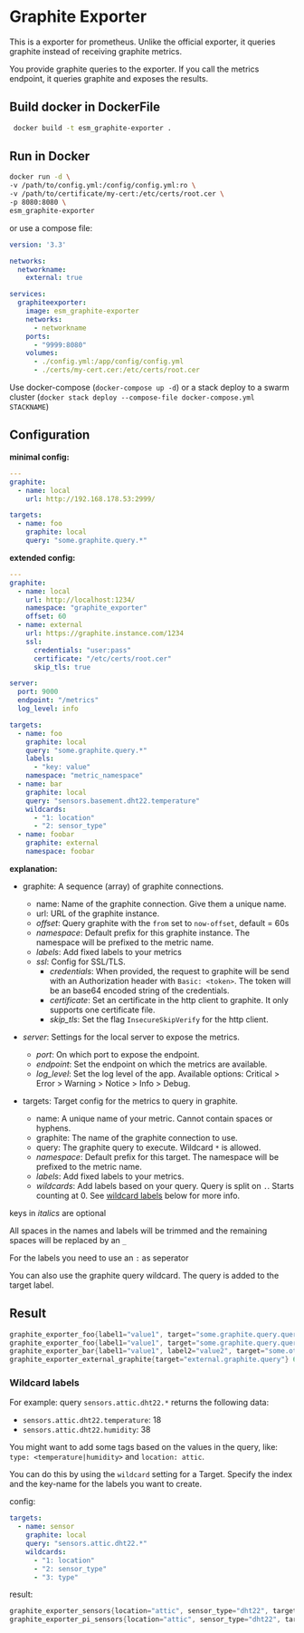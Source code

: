 # Graphite Exporter

This is a exporter for prometheus. Unlike the official exporter, it queries graphite instead of receiving graphite metrics.

You provide graphite queries to the exporter. If you call the metrics endpoint, it queries graphite and exposes the results.

## Build docker in DockerFile

```bash
 docker build -t esm_graphite-exporter .
```

## Run in Docker

```bash
docker run -d \
-v /path/to/config.yml:/config/config.yml:ro \
-v /path/to/certificate/my-cert:/etc/certs/root.cer \
-p 8080:8080 \
esm_graphite-exporter
```

or use a compose file:

```YAML
version: '3.3'

networks:
  networkname:
    external: true

services:
  graphiteexporter:
    image: esm_graphite-exporter
    networks:
      - networkname
    ports:
      - "9999:8080"
    volumes:
      - ./config.yml:/app/config/config.yml
      - ./certs/my-cert.cer:/etc/certs/root.cer
```

Use docker-compose (`docker-compose up -d`) or a stack deploy to a swarm cluster (`docker stack deploy --compose-file docker-compose.yml STACKNAME`)

## Configuration

**minimal config:**

```YAML
---
graphite:
  - name: local
    url: http://192.168.178.53:2999/

targets:
  - name: foo
    graphite: local
    query: "some.graphite.query.*"
```

**extended config:**

```YAML
---
graphite:
  - name: local
    url: http://localhost:1234/
    namespace: "graphite_exporter"
    offset: 60
  - name: external
    url: https://graphite.instance.com/1234
    ssl:
      credentials: "user:pass"
      certificate: "/etc/certs/root.cer"
      skip_tls: true

server:
  port: 9000
  endpoint: "/metrics"
  log_level: info

targets:
  - name: foo
    graphite: local
    query: "some.graphite.query.*"
    labels:
      - "key: value"
    namespace: "metric_namespace"
  - name: bar
    graphite: local
    query: "sensors.basement.dht22.temperature"
    wildcards:
      - "1: location"
      - "2: sensor_type"
  - name: foobar
    graphite: external
    namespace: foobar
```

**explanation:**

- graphite: A sequence (array) of graphite connections.
  - name: Name of the graphite connection. Give them a unique name.
  - url: URL of the graphite instance.
  - *offset*: Query graphite with the `from` set to `now-offset`, default = 60s
  - *namespace*: Default prefix for this graphite instance. The namespace will be prefixed to the metric name.
  - *labels*: Add fixed labels to your metrics
  - *ssl*: Config for SSL/TLS.
    - *credentials*: When provided, the request to graphite will be send with an Authorization header with `Basic: <token>`. The token will be an base64 encoded string of the credentials.
    - *certificate*: Set an certificate in the http client to graphite. It only supports one certificate file.
    - *skip_tls*: Set the flag `InsecureSkipVerify` for the http client.

- *server*: Settings for the local server to expose the metrics.
  - *port*: On which port to expose the endpoint.
  - *endpoint*: Set the endpoint on which the metrics are available.
  - *log_level*: Set the log level of the app. Available options: Critical > Error > Warning > Notice > Info > Debug.

- targets: Target config for the metrics to query in graphite.
  - name: A unique name of your metric. Cannot contain spaces or hyphens.
  - graphite: The name of the graphite connection to use.
  - query: The graphite query to execute. Wildcard `*` is allowed.
  - *namespace*: Default prefix for this target. The namespace will be prefixed to the metric name.
  - *labels*: Add fixed labels to your metrics. 
  - *wildcards*: Add labels based on your query. Query is split on `.`. Starts counting at 0. See [wildcard labels](#wildcard-labels) below for more info.

keys in *italics* are optional

All spaces in the names and labels will be trimmed and the remaining spaces will be replaced by an `_`

For the labels you need to use an `:` as seperator

You can also use the graphite query wildcard. The query is added to the target label.

## Result

```Go
graphite_exporter_foo{label1="value1", target="some.graphite.query.query1"} 10.0
graphite_exporter_foo{label1="value1", target="some.graphite.query.query2"} 20.0
graphite_exporter_bar{label1="value1", label2="value2", target="some.other.graphite.query"} 42.0
graphite_exporter_external_graphite{target="external.graphite.query"} 65.0
```

### Wildcard labels

For example: query `sensors.attic.dht22.*` returns the following data:

- `sensors.attic.dht22.temperature`: 18
- `sensors.attic.dht22.humidity`: 38

You might want to add some tags based on the values in the query, like: `type: <temperature|humidity>` and `location: attic`.

You can do this by using the `wildcard` setting for a Target. Specify the index and the key-name for the labels you want to create.

config:

```YAML
targets:
  - name: sensor
    graphite: local
    query: "sensors.attic.dht22.*"
    wildcards:
      - "1: location"
      - "2: sensor_type"
      - "3: type"
```

result:

```GO
graphite_exporter_sensors{location="attic", sensor_type="dht22", target="sensors.attic.dht22.humidity",type="humidity"} 36.0
graphite_exporter_pi_sensors{location="attic", sensor_type="dht22", target="sensors.attic.dht22.temperature",type="temperature"} 18.0
```
